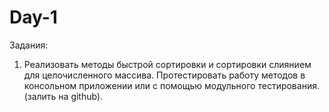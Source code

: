 # Day-1
Задания:

1. Реализовать методы быстрой сортировки и сортировки слиянием для
целочисленного массива. Протестировать работу методов в консольном
приложении или с помощью модульного тестирования. (залить на github).
